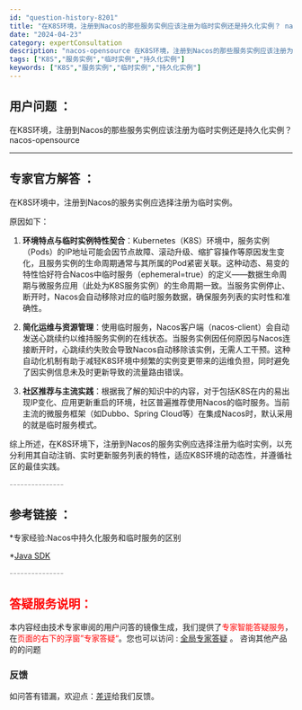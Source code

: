 ```yaml
---
id: "question-history-8201"
title: "在K8S环境，注册到Nacos的那些服务实例应该注册为临时实例还是持久化实例？ nacos-opensource"
date: "2024-04-23"
category: expertConsultation
description: "nacos-opensource 在K8S环境，注册到Nacos的那些服务实例应该注册为临时实例还是持久化实例？"
tags: ["K8S","服务实例","临时实例","持久化实例"]
keywords: ["K8S","服务实例","临时实例","持久化实例"]
---
```


## 用户问题 ： 
 在K8S环境，注册到Nacos的那些服务实例应该注册为临时实例还是持久化实例？ nacos-opensource 

---------------
## 专家官方解答 ：

在K8S环境中，注册到Nacos的服务实例应选择注册为临时实例。

原因如下：

1. **环境特点与临时实例特性契合**：Kubernetes（K8S）环境中，服务实例（Pods）的IP地址可能会因节点故障、滚动升级、缩扩容操作等原因发生变化，且服务实例的生命周期通常与其所属的Pod紧密关联。这种动态、易变的特性恰好符合Nacos中临时服务（ephemeral=true）的定义——数据生命周期与微服务应用（此处为K8S服务实例）的生命周期一致。当服务实例停止、断开时，Nacos会自动移除对应的临时服务数据，确保服务列表的实时性和准确性。

2. **简化运维与资源管理**：使用临时服务，Nacos客户端（nacos-client）会自动发送心跳续约以维持服务实例的在线状态。当服务实例因任何原因与Nacos连接断开时，心跳续约失败会导致Nacos自动移除该实例，无需人工干预。这种自动化机制有助于减轻K8S环境中频繁的实例变更带来的运维负担，同时避免了因实例信息未及时更新导致的流量路由错误。

3. **社区推荐与主流实践**：根据我了解的知识中的内容，对于包括K8S在内的易出现IP变化、应用更新重启的环境，社区普遍推荐使用Nacos的临时服务。当前主流的微服务框架（如Dubbo、Spring Cloud等）在集成Nacos时，默认采用的就是临时服务模式。

综上所述，在K8S环境下，注册到Nacos的服务实例应选择注册为临时实例，以充分利用其自动注销、实时更新服务列表的特性，适应K8S环境的动态性，并遵循社区的最佳实践。


<font color="#949494">---------------</font> 


## 参考链接 ：

*专家经验:Nacos中持久化服务和临时服务的区别 
 
 *[Java SDK](https://nacos.io/docs/latest/guide/user/sdk)


 <font color="#949494">---------------</font> 
 


## <font color="#FF0000">答疑服务说明：</font> 

本内容经由技术专家审阅的用户问答的镜像生成，我们提供了<font color="#FF0000">专家智能答疑服务</font>，在<font color="#FF0000">页面的右下的浮窗”专家答疑“</font>。您也可以访问 : [全局专家答疑](https://opensource.alibaba.com/chatBot) 。 咨询其他产品的的问题

### 反馈
如问答有错漏，欢迎点：[差评](https://ai.nacos.io/user/feedbackByEnhancerGradePOJOID?enhancerGradePOJOId=11522)给我们反馈。
